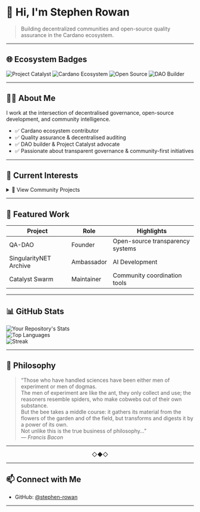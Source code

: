 # 👋 Hi, I'm Stephen Rowan

> Building decentralized communities and open-source quality assurance in the Cardano ecosystem.

---

## 🌐 Ecosystem Badges

![Project Catalyst](https://img.shields.io/badge/Project%20Catalyst-Funded-blue?logo=cardano)
![Cardano Ecosystem](https://img.shields.io/badge/Cardano-Community-brightgreen?logo=cardano)
![Open Source](https://img.shields.io/badge/Open%20Source-Contributor-orange?logo=github)
![DAO Builder](https://img.shields.io/badge/DAO-Builder-purple)

---

## 👨‍💻 About Me

I work at the intersection of decentralised governance, open-source development, and community intelligence.

- ✅ Cardano ecosystem contributor  
- ✅ Quality assurance & decentralised auditing  
- ✅ DAO builder & Project Catalyst advocate  
- ✅ Passionate about transparent governance & community-first initiatives  

---

## 🌟 Current Interests


<details>
  <summary> 📂 View Community Projects</summary>

### 🎯 [Quality Assurance DAO](https://github.com/Quality-Assurance-DAO) — Funded by Project Catalyst
**Role:** Creator & Owner  
The Distributed Autonomous Organisation of Quality Assurance  

### 🤖 [SingularityNET Archive](https://github.com/SingularityNET-Archive)
**Role:** Ambassador  

### 🛡 [Catalyst Auditing & Oversight](https://github.com/Catalyst-Auditing) — Funded by Project Catalyst
**Role:** Maintainer  
> “If you want to know who controls you, look at who you are not allowed to criticize.” — *Voltaire*

### 🐝 [Catalyst Swarm](https://github.com/Catalyst-Swarm)
**Role:** Maintainer  
> "Together we are stronger." — *Tevo*

### 💰 [Treasury Guild](https://github.com/treasuryguild)
**Role:** Contributor / Maintainer  

### 🌏 [Catalyst Community Eastern Townhall](https://github.com/C3ETH)
**Role:** Contributor / Maintainer  

### 🎓 [The Catalyst School](https://github.com/The-Catalyst-School)
**Role:** Contributor / Maintainer  

### 🎨 [NFT Guild](https://github.com/NFT-Guild)
**Role:** Maintainer  

</details>

---

## 🚀 Featured Work

| Project | Role | Highlights |
|--------|------|-----------|
| QA-DAO | Founder | Open-source transparency systems |
| SingularityNET Archive | Ambassador | AI Development |
| Catalyst Swarm | Maintainer | Community coordination tools |

---

## 📊 GitHub Stats

![Your Repository's Stats](https://github-readme-stats.vercel.app/api?username=stephen-rowan&show_icons=true)  
![Top Languages](https://github-readme-stats.vercel.app/api/top-langs/?username=stephen-rowan&layout=compact)  
![Streak](https://streak-stats.demolab.com?user=stephen-rowan)

---

## 🐝 Philosophy

> “Those who have handled sciences have been either men of experiment or men of dogmas.  
> The men of experiment are like the ant, they only collect and use; the reasoners resemble spiders, who make cobwebs out of their own substance.  
> But the bee takes a middle course: it gathers its material from the flowers of the garden and of the field, but transforms and digests it by a power of its own.  
> Not unlike this is the true business of philosophy…”  
> — *Francis Bacon*

---

<p align="center">◇◆◇</p>

---

## 📫 Connect with Me

- GitHub: [@stephen-rowan](https://github.com/stephen-rowan)

---



